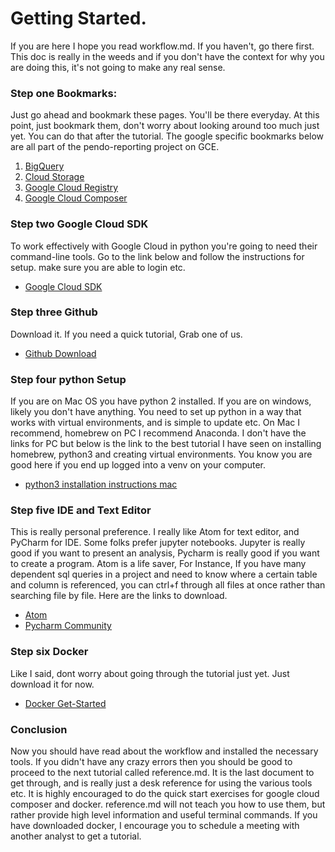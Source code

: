 # Getting Started.

If you are here I hope you read workflow.md. If you haven't, go there first. This doc is really in the
weeds and if you don't have the context for why you are doing this, it's not going to make any real sense.


### Step one Bookmarks:

Just go ahead and bookmark these pages. You'll be there everyday. At this point, just bookmark them,
don't worry about looking around too much just yet. You can do that after the tutorial. The google specific
bookmarks below are all part of the pendo-reporting project on GCE.

1. [BigQuery](https://bigquery.cloud.google.com/queries/pendo-reporting?pli=1)
2. [Cloud Storage](https://console.cloud.google.com/storage/browser?project=pendo-reporting)
3. [Google Cloud Registry](https://console.cloud.google.com/gcr/images/pendo-reporting?project=pendo-reporting&folder&organizationId=916152866672)
4. [Google Cloud Composer](https://console.cloud.google.com/composer/environments?project=pendo-reporting&folder=&organizationId=)

### Step two Google Cloud SDK

To work effectively with Google Cloud in python you're going to need their command-line tools. Go to the link
below and follow the instructions for setup. make sure you are able to login etc.

- [Google Cloud SDK](https://cloud.google.com/sdk/)

### Step three Github

Download it. If you need a quick tutorial, Grab one of us.
- [Github Download](https://desktop.github.com/)

### Step four python Setup

If you are on Mac OS you have python 2 installed. If you are on windows, likely you don't have anything. You need to
set up python in a way that works with virtual environments, and is simple to update etc. On Mac I recommend, homebrew
on PC I recommend Anaconda. I don't have the links for PC but below is the link to the best tutorial I have seen on installing
homebrew, python3 and creating virtual environments. You know you are good here if you end up logged into a venv on your computer.

- [python3 installation instructions mac](https://wsvincent.com/install-python3-mac/)

### Step five IDE and Text Editor

This is really personal preference. I really like Atom for text editor, and PyCharm for IDE. Some folks prefer
jupyter notebooks. Jupyter is really good if you want to present an analysis, Pycharm is really good if you want to
create a program. Atom is a life saver, For Instance, If you have many dependent sql queries in a project
and need to know where a certain table and column is referenced, you can ctrl+f through all files at once rather than searching
file by file. Here are the links to download.

- [Atom](https://atom.io/)
- [Pycharm Community](https://www.jetbrains.com/pycharm/download/#section=mac)

### Step six Docker

Like I said, dont worry about going through the tutorial just yet. Just download it for now.

- [Docker Get-Started](https://www.docker.com/get-started)


### Conclusion

Now you should have read about the workflow and installed the necessary tools. If you didn't have any crazy errors then you should be good to proceed to the next tutorial called reference.md. It is the last document to get through, and is really just a desk reference for using the various tools etc. It is highly encouraged to do the quick start exercises for google cloud composer and docker. reference.md will not teach you how to use them, but rather provide high level information and useful terminal commands. If you have downloaded docker, I encourage you to schedule a meeting with another analyst to get a tutorial. 
